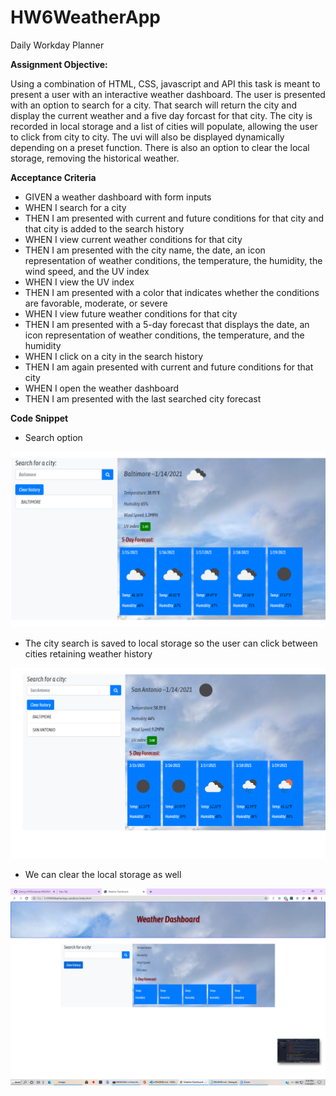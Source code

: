 # HW6WeatherApp
Daily Workday Planner

**Assignment Objective:**

Using a combination of HTML, CSS, javascript and API this task is meant to present a user with an interactive weather dashboard. The user is presented with an option to search for a city. That search will return the city and display the current weather and a five day forcast for that city. The city is recorded in local storage and a list of cities will populate, allowing the user to click from city to city. The uvi will also be displayed dynamically depending on a preset function. There is also an option to clear the local storage, removing the historical weather.


**Acceptance Criteria**

- GIVEN a weather dashboard with form inputs
- WHEN I search for a city
- THEN I am presented with current and future conditions for that city and that city is added to the search history
- WHEN I view current weather conditions for that city
- THEN I am presented with the city name, the date, an icon representation of weather conditions, the temperature, the humidity, the wind speed, and the UV index
- WHEN I view the UV index
- THEN I am presented with a color that indicates whether the conditions are favorable, moderate, or severe
- WHEN I view future weather conditions for that city
- THEN I am presented with a 5-day forecast that displays the date, an icon representation of weather conditions, the temperature, and the humidity
- WHEN I click on a city in the search history
- THEN I am again presented with current and future conditions for that city
- WHEN I open the weather dashboard
- THEN I am presented with the last searched city forecast

**Code Snippet**
 - Search option

<img src="assets/images/search.png" alt="Java script code demonstrating the search city with a highlighted uvi">
 

- The city search is saved to local storage so the user can click between cities retaining weather history

<img src="assets/images/mcities.png" alt="The search history">

- We can clear the local storage as well

<img src="assets/images/clear.png" alt="The representation of the cleared search history">

